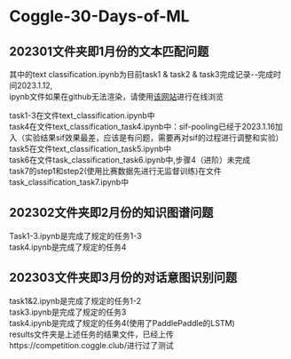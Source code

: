 # Coggle-30-Days-of-ML

## 202301文件夹即1月份的文本匹配问题

其中的text classification.ipynb为目前task1 & task2 & task3完成记录--完成时间2023.1.12,  
ipynb文件如果在github无法渲染，请使用[该网站](https://nbviewer.jupyter.org)进行在线浏览

task1-3在文件text_classification.ipynb中  
task4在文件text_classification_task4.ipynb中：sif-pooling已经于2023.1.16加入（实验结果sif效果最差，应该是有问题，需要再对sif的过程进行调整和实验）  
task5在文件text_classification_task5.ipynb中  
task6在文件task_classification_task6.ipynb中,步骤4（进阶）未完成  
task7的step1和step2(使用比赛数据先进行无监督训练)在文件task_classification_task7.ipynb中  

## 202302文件夹即2月份的知识图谱问题  
Task1-3.ipynb是完成了规定的任务1-3  
task4.ipynb是完成了规定的任务4  

## 202303文件夹即3月份的对话意图识别问题  
task1&2.ipynb是完成了规定的任务1-2  
task3.ipynb是完成了规定的任务3  
task4.ipynb是完成了规定的任务4(使用了PaddlePaddle的LSTM)  
results文件夹是上述任务的结果文件，已经上传https://competition.coggle.club/进行过了测试  

